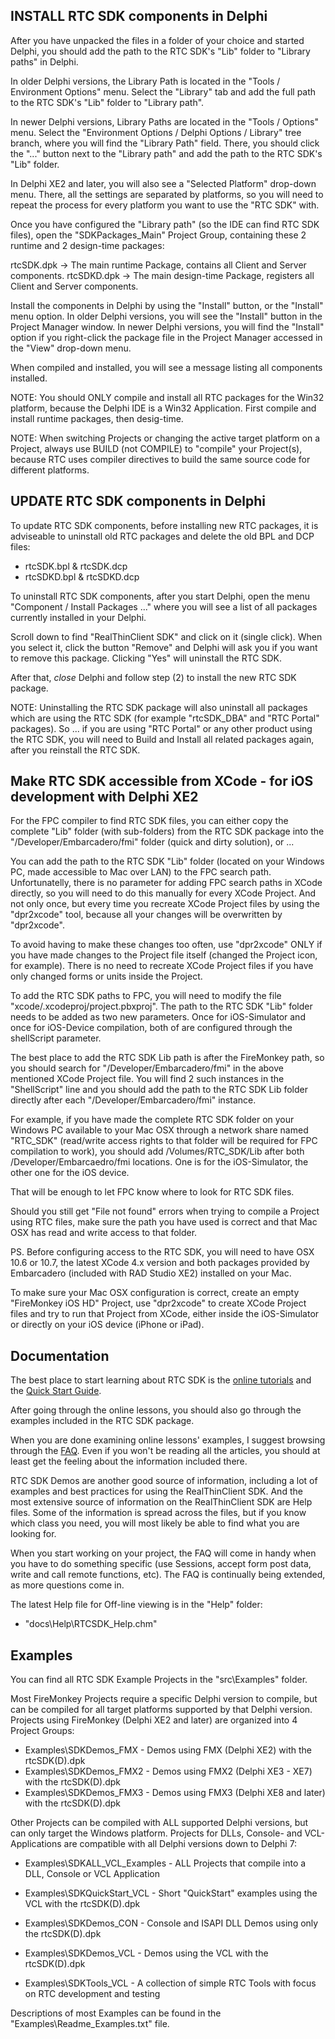 

INSTALL RTC SDK components in Delphi
--------------------------------

After you have unpacked the files in a folder of your choice and started Delphi,
you should add the path to the RTC SDK's "Lib" folder to "Library paths" in Delphi.

In older Delphi versions, the Library Path is located in the "Tools / Environment Options" menu.
Select the "Library" tab and add the full path to the RTC SDK's "Lib" folder to "Library path".

In newer Delphi versions, Library Paths are located in the "Tools / Options" menu. 
Select the "Environment Options / Delphi Options / Library" tree branch, where you will 
find the "Library Path" field. There, you should click the "..." button next to 
the "Library path" and add the path to the RTC SDK's "Lib" folder.

In Delphi XE2 and later, you will also see a "Selected Platform" drop-down menu. 
There, all the settings are separated by platforms, so you  will need to 
repeat the process for every platform you want to use the "RTC SDK" with.

Once you have configured the "Library path" (so the IDE can find RTC SDK files), open the
"SDKPackages_Main" Project Group, containing these 2 runtime and 2 design-time packages:

  rtcSDK.dpk       -> The main runtime Package, contains all Client and Server components. 
  rtcSDKD.dpk      -> The main design-time Package, registers all Client and Server components.

Install the components in Delphi by using the "Install" button, or the "Install" menu option.
In older Delphi versions, you will see the "Install" button in the Project Manager window.
In newer Delphi versions, you will find the "Install" option if you right-click the package
file in the Project Manager accessed in the "View" drop-down menu.

When compiled and installed, you will see a message listing all components installed.

NOTE: You should ONLY compile and install all RTC packages for the Win32 platform, because the 
Delphi IDE is a Win32 Application. First compile and install runtime packages, then desig-time.

NOTE: When switching Projects or changing the active target platform on a Project, 
always use BUILD (not COMPILE) to "compile" your Project(s), because RTC uses 
compiler directives to build the same source code for different platforms.



UPDATE RTC SDK components in Delphi
-------------------------------

To update RTC SDK components, before installing new RTC packages, it is 
adviseable to uninstall old RTC packages and delete the old BPL and DCP files:

  - rtcSDK.bpl & rtcSDK.dcp
  - rtcSDKD.bpl & rtcSDKD.dcp

To uninstall RTC SDK components, after you start Delphi, 
open the menu "Component / Install Packages ..." where you 
will see a list of all packages currently installed in your Delphi. 

Scroll down to find "RealThinClient SDK" and click on it (single click). 
When you select it, click the button "Remove" and Delphi will ask you 
if you want to remove this package. Clicking "Yes" will uninstall the RTC SDK.

After that, *close* Delphi and follow step (2) to install the new RTC SDK package.

NOTE: Uninstalling the RTC SDK package will also uninstall all packages which 
are using the RTC SDK (for example "rtcSDK_DBA" and "RTC Portal" packages). 
So ... if you are using "RTC Portal" or any other product using the RTC SDK, you will 
need to Build and Install all related packages again, after you reinstall the RTC SDK.



Make RTC SDK accessible from XCode - for iOS development with Delphi XE2
-------------------------------

For the FPC compiler to find RTC SDK files, you can either copy the complete "Lib" folder (with sub-folders)
from the RTC SDK package into the "/Developer/Embarcadero/fmi" folder (quick and dirty solution), or ... 

You can add the path to the RTC SDK "Lib" folder (located on your Windows PC, made accessible to Mac over LAN) 
to the FPC search path. Unfortunatelly, there  is no parameter for adding FPC search paths in XCode directly, 
so you will need to do this manually for every XCode Project. And not only once, but every time you recreate 
XCode Project files by using the "dpr2xcode" tool, because all your changes will be overwritten by "dpr2xcode". 

To avoid having to make these changes too often, use "dpr2xcode" ONLY if you have made changes to the Project 
file itself (changed the Project icon, for example). There is no need to recreate XCode Project files if you 
have only changed forms or units inside the Project.

To add the RTC SDK paths to FPC, you will need to modify the file "xcode/<ProjectName>.xcodeproj/project.pbxproj". 
The path to the RTC SDK "Lib" folder needs to be added as two new parameters. Once for iOS-Simulator and 
once for iOS-Device compilation, both of are configured through the shellScript parameter.

The best place to add the RTC SDK Lib path is after the FireMonkey path, so you should search for
"/Developer/Embarcadero/fmi" in the above mentioned XCode Project file. You will find 2 such 
instances in the "ShellScript" line and you should add the path to the RTC SDK Lib folder directly 
after each "/Developer/Embarcadero/fmi" instance.

For example, if you have made the complete RTC SDK folder on your Windows PC available to your Mac OSX 
through a network share named "RTC_SDK" (read/write access rights to that folder will be required for FPC 
compilation to work), you should add /Volumes/RTC_SDK/Lib after both /Developer/Embarcaedro/fmi locations. 
One is for the iOS-Simulator, the other one for the iOS device. 

That will be enough to let FPC know where to look for RTC SDK files.

Should you still get "File not found" errors when trying to compile a Project using RTC files, 
make sure the path you have used is correct and that Mac OSX has read and write access to that folder.

PS. Before configuring access to the RTC SDK, you will need to have OSX 10.6 or 10.7, the latest XCode 4.x 
version and both packages provided by Embarcadero (included with RAD Studio XE2) installed on your Mac. 

To make sure your Mac OSX configuration is correct, create an empty "FireMonkey iOS HD" Project, 
use "dpr2xcode" to create XCode Project files and try to run that Project from XCode,
either inside the iOS-Simulator or directly on your iOS device (iPhone or iPad).



Documentation
-------------

The best place to start learning about RTC SDK is the [online tutorials]( https://rtc.teppi.net/classroom/ ) and the [Quick Start Guide](https://rtc.teppi.net/sdkarchive/index30eb30eb.html).

After going through the online lessons, you should also go through the  examples included in the RTC SDK package. 

When you are done examining online lessons' examples, I suggest browsing through the [FAQ](https://rtc.teppi.net/sdkarchive/indexa316a316.html). Even if you won't
be reading all the articles, you should at least get the feeling about the information included there.

RTC SDK Demos are another good source of information, including a lot of examples and best practices 
for using the RealThinClient SDK. And the most extensive source of information on the RealThinClient SDK 
are Help files. Some of the information is spread across the files, but if you know which class you need, 
you will most likely be able to find what you are looking for.

When you start working on your project, the FAQ will come in handy when you have to do something 
specific (use Sessions, accept form post data, write and call remote functions, etc). The FAQ is 
continually being extended, as more questions come in.

The latest Help file for Off-line viewing is in the "Help" folder:
- "docs\Help\RTCSDK_Help.chm"



## Examples

You can find all RTC SDK Example Projects in the "src\Examples" folder.

Most FireMonkey Projects require a specific Delphi version to compile,
but can be compiled for all target platforms supported by that Delphi version.
Projects using FireMonkey (Delphi XE2 and later) are organized into 4 Project Groups:

  * Examples\SDKDemos_FMX - Demos using FMX (Delphi XE2) with the rtcSDK(D).dpk
  * Examples\SDKDemos_FMX2 - Demos using FMX2 (Delphi XE3 - XE7) with the rtcSDK(D).dpk
  * Examples\SDKDemos_FMX3 - Demos using FMX3 (Delphi XE8 and later) with the rtcSDK(D).dpk

Other Projects can be compiled with ALL supported Delphi versions, but can only target the Windows platform.
Projects for DLLs, Console- and VCL-Applications are compatible with all Delphi versions down to Delphi 7:

  * Examples\SDKALL_VCL_Examples - ALL Projects that compile into a DLL, Console or VCL Application
  
  * Examples\SDKQuickStart_VCL - Short "QuickStart" examples using the VCL with the rtcSDK(D).dpk
  * Examples\SDKDemos_CON - Console and ISAPI DLL Demos using only the rtcSDK(D).dpk
  * Examples\SDKDemos_VCL - Demos using the VCL with the rtcSDK(D).dpk
  * Examples\SDKTools_VCL - A collection of simple RTC Tools with focus on RTC development and testing

Descriptions of most Examples can be found in the "Examples\Readme_Examples.txt" file.